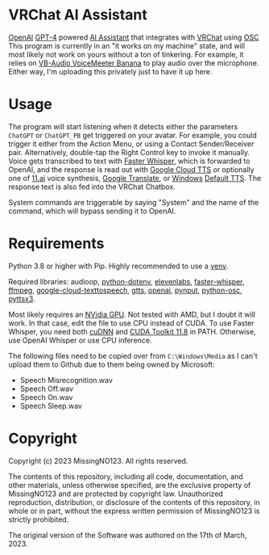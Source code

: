 # VRChat AI Assistant
[OpenAI](https://openai.com/) [GPT-4](https://openai.com/product/gpt-4) powered [AI Assistant](https://en.wikipedia.org/wiki/Virtual_assistant) that integrates with [VRChat](https://hello.vrchat.com/) using [OSC](https://docs.vrchat.com/docs/osc-overview)
This program is currently in an "it works on my machine" state, and will most likely not work on yours without a ton of tinkering.
For example, it relies on [VB-Audio VoiceMeeter Banana](https://vb-audio.com/Voicemeeter/banana.htm) to play audio over the microphone.
Either way, I'm uploading this privately just to have it up here.

# Usage
The program will start listening when it detects either the parameters `ChatGPT` or `ChatGPT_PB` get triggered on your avatar. For example, you could trigger it either from the Action Menu, or using a Contact Sender/Receiver pair. Alternatively, double-tap the Right Control key to invoke it manually. Voice gets transcribed to text with [Faster Whisper](https://github.com/guillaumekln/faster-whisper/), which is forwarded to OpenAI, and the response is read out with [Google Cloud TTS](https://cloud.google.com/text-to-speech/) or optionally one of [11.ai](https://beta.elevenlabs.io/) voice synthesis, [Google Translate](https://translate.google.com/), or [Windows](https://www.microsoft.com/en-ca/windows) [Default TTS](https://en.wikipedia.org/wiki/Microsoft_text-to-speech_voices). The response text is also fed into the VRChat Chatbox. 

System commands are triggerable by saying "System" and the name of the command, which will bypass sending it to OpenAI.

# Requirements
Python 3.8 or higher with Pip. Highly recommended to use a [venv](https://docs.python.org/3/library/venv.html). 

Required libraries: audioop, [python-dotenv](https://pypi.org/project/python-dotenv/), [elevenlabs](https://pypi.org/project/elevenlabs/), [faster-whisper](https://github.com/guillaumekln/faster-whisper/), [ffmpeg](https://github.com/jiashaokun/ffmpeg), [google-cloud-texttospeech](https://pypi.org/project/google-cloud-texttospeech/), [gtts](https://pypi.org/project/gTTS/), [openai](https://github.com/openai/openai-python), [pynput](https://pypi.org/project/pynput/), [python-osc](https://github.com/attwad/python-osc), [pyttsx3](https://pypi.org/project/pyttsx3/).

Most likely requires an [NVidia GPU](https://new.reddit.com/r/nvidia/comments/yc6g3u/rtx_4090_adapter_burned/). Not tested with AMD, but I doubt it will work. In that case, edit the file to use CPU instead of CUDA.
To use Faster Whisper, you need both [cuDNN](https://developer.nvidia.com/rdp/cudnn-archive) and [CUDA Toolkit 11.8](https://developer.nvidia.com/cuda-11-8-0-download-archive) in PATH. Otherwise, use OpenAI Whisper or use CPU inference. 

The following files need to be copied over from `C:\Windows\Media` as I can't upload them to Github due to them being owned by Microsoft:

- Speech Misrecognition.wav
- Speech Off.wav
- Speech On.wav
- Speech Sleep.wav

# Copyright
Copyright (c) 2023 MissingNO123. All rights reserved.

The contents of this repository, including all code, documentation, and other materials, unless otherwise specified, are the exclusive property of MissingNO123 and are protected by copyright law. Unauthorized reproduction, distribution, or disclosure of the contents of this repository, in whole or in part, without the express written permission of MissingNO123 is strictly prohibited.

The original version of the Software was authored on the 17th of March, 2023.